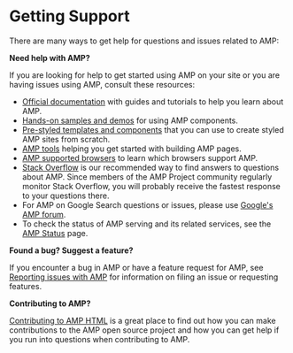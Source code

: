 <!-- DO NOT RENAME OR REMOVE THIS FILE - it's hosted here https://amp.dev/support/ -->

# Getting Support

There are many ways to get help for questions and issues related to AMP:

**Need help with AMP?**

If you are looking for help to get started using AMP on your site or you are having issues using AMP, consult these resources:

-   [Official documentation](https://amp.dev/documentation/guides-and-tutorials/) with guides and tutorials to help you learn about AMP.
-   [Hands-on samples and demos](https://amp.dev/documentation/examples/) for using AMP components.
-   [Pre-styled templates and components](https://amp.dev/documentation/templates/) that you can use to create styled AMP sites from scratch.
-   [AMP tools](https://amp.dev/documentation/tools) helping you get started with building AMP pages.
-   [AMP supported browsers](https://amp.dev/support/faq/supported-browsers) to learn which browsers support AMP.
-   [Stack Overflow](http://stackoverflow.com/questions/tagged/amp-html) is our recommended way to find answers to questions about AMP. Since members of the AMP Project community regularly monitor Stack Overflow, you will probably receive the fastest response to your questions there.
-   For AMP on Google Search questions or issues, please use [Google's AMP forum](https://goo.gl/utQ1KZ).
-   To check the status of AMP serving and its related services, see the [AMP Status](https://status.ampproject.org/) page.

**Found a bug? Suggest a feature?**

If you encounter a bug in AMP or have a feature request for AMP, see [Reporting issues with AMP](https://github.com/ampproject/amphtml/blob/main/CONTRIBUTING.md#reporting-issues-with-amp) for information on filing an issue or requesting features.

**Contributing to AMP?**

[Contributing to AMP HTML](https://github.com/ampproject/amphtml/blob/main/CONTRIBUTING.md#ongoing-participation) is a great place to find out how you can make contributions to the AMP open source project and how you can get help if you run into questions when contributing to AMP.
